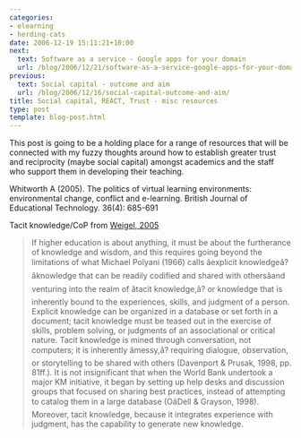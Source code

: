 ```yaml
---
categories:
- elearning
- herding-cats
date: 2006-12-19 15:11:21+10:00
next:
  text: Software as a service - Google apps for your domain
  url: /blog/2006/12/21/software-as-a-service-google-apps-for-your-domain/
previous:
  text: Social capital - outcome and aim
  url: /blog/2006/12/16/social-capital-outcome-and-aim/
title: Social capital, REACT, Trust - misc resources
type: post
template: blog-post.html
---
```

This post is going to be a holding place for a range of resources that will be connected with my fuzzy thoughts around how to establish greater trust and reciprocity (maybe social capital) amongst academics and the staff who support them in developing their teaching.

Whitworth A (2005). The politics of virtual learning environments: environmental change, conflict and e-learning. British Journal of Educational Technology. 36(4): 685-691

Tacit knowledge/CoP from [Weigel, 2005](http://www.educause.edu/apps/er/erm05/erm0533.asp)

> If higher education is about anything, it must be about the furtherance of knowledge and wisdom, and this requires going beyond the limitations of what Michael Polyani (1966) calls âexplicit knowledgeâ?âknowledge that can be readily codified and shared with othersâand venturing into the realm of âtacit knowledge,â? or knowledge that is inherently bound to the experiences, skills, and judgment of a person. Explicit knowledge can be organized in a database or set forth in a document; tacit knowledge must be teased out in the exercise of skills, problem solving, or judgments of an associational or critical nature. Tacit knowledge is mined through conversation, not computers; it is inherently âmessy,â? requiring dialogue, observation, or storytelling to be shared with others (Davenport & Prusak, 1998, pp. 81ff.). It is not insignificant that when the World Bank undertook a major KM initiative, it began by setting up help desks and discussion groups that focused on sharing best practices, instead of attempting to catalog them in a large database (OâDell & Grayson, 1998). Moreover, tacit knowledge, because it integrates experience with judgment, has the capability to generate new knowledge.
